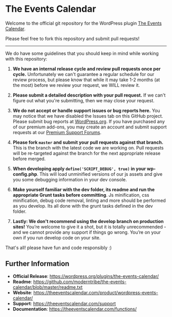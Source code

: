 # The Events Calendar

Welcome to the official git repository for the WordPress plugin [The Events Calendar](http://wordpress.org/plugins/the-events-calendar/).

Please feel free to fork this repository and submit pull requests!

-----

We do have some guidelines that you should keep in mind while working with this repository:

1. **We have an internal release cycle and review pull requests once per cycle.** Unfortunately we can't guarantee a regular schedule for our review process, but please know that while it may take 1-2 months (at the most) before we review your request, we WILL review it.

2. **Please submit a detailed description with your pull request.** If we can't figure out what you're submitting, then we may close your request.

3. **We do not accept or handle support issues or bug reports here.** You may notice that we have disabled the Issues tab on this GitHub project. Please submit bug reports at [WordPress.org](http://wordpress.org/support/plugin/the-events-calendar). If you have purchased any of our premium add-ons, you may create an account and submit support requests at our [Premium Support Forums](http://m.tri.be/kj).

4. **Please fork `master` and submit your pull requests against that branch.** This is the branch with the latest code we are working on. Pull requests will be re-targeted against the branch for the next appropriate release before merged.

5. **When developing apply `define('SCRIPT_DEBUG', true)` in your wp-config.php**. This will load unminified versions of our js assets and give you some debugging information in your dev console.

6. **Make yourself familiar with the dev folder, its readme and run the appropriate Grunt tasks before committing**. Js minification, css minification, debug code removal, linting and more should be performed as you develop. Its all done with the grunt tasks defined in the dev folder.

7. **Lastly: We don't recommend using the develop branch on production sites!** You’re welcome to give it a shot, but it is totally unrecommended - and we cannot provide any support if things go wrong. You’re on your own if you run develop code on your site.

That's all! please have fun and code responsibly :)

## Further Information

* **Official Release**: https://wordpress.org/plugins/the-events-calendar/
* **Readme**: https://github.com/moderntribe/the-events-calendar/blob/master/readme.txt
* **Website**: https://theeventscalendar.com/product/wordpress-events-calendar/
* **Support**: https://theeventscalendar.com/support
* **Documentation**: https://theeventscalendar.com/functions/
